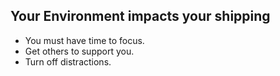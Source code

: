 ## Your Environment impacts your shipping

- You must have time to focus.
- Get others to support you.
- Turn off distractions.
